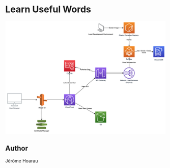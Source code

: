# Learn Useful Words

![application_architecture](/misc/application_architecture.png)

## Author
Jérôme Hoarau

